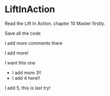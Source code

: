 # LiftInAction

Read the Lift In Action. chapter 10 Master firstly.

Save all the code 

I add more comments there

I add more!


I want this one 

 * I add more 3!!
 * I add 4 here!!

I add 5, this is last try!

